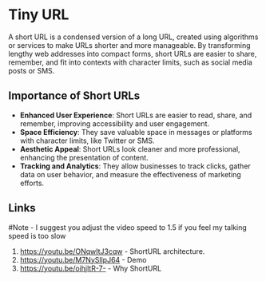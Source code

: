 # Tiny URL

A short URL is a condensed version of a long URL, created using algorithms or services to make URLs shorter and more manageable. By transforming lengthy web addresses into compact forms, short URLs are easier to share, remember, and fit into contexts with character limits, such as social media posts or SMS.

## Importance of Short URLs

- **Enhanced User Experience**: Short URLs are easier to read, share, and remember, improving accessibility and user engagement.
- **Space Efficiency**: They save valuable space in messages or platforms with character limits, like Twitter or SMS.
- **Aesthetic Appeal**: Short URLs look cleaner and more professional, enhancing the presentation of content.
- **Tracking and Analytics**: They allow businesses to track clicks, gather data on user behavior, and measure the effectiveness of marketing efforts.

## Links

#Note - I suggest you adjust the video speed to 1.5 if you feel my talking speed is too slow
1. https://youtu.be/ONqwItJ3cqw - ShortURL architecture.
2. https://youtu.be/M7NySllpJ64 - Demo
3. https://youtu.be/oihjltR-7- - Why ShortURL
